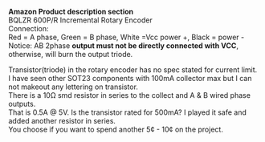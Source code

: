 **Amazon Product description section**  
BQLZR 600P/R Incremental Rotary Encoder  
Connection:  
Red = A phase, Green = B phase, White =Vcc power +, Black = power -  
Notice: AB 2phase **output must not be directly connected with VCC**, otherwise, will burn the output triode.  

Transistor(triode) in the rotary encoder has no spec stated for current limit.  
I have seen other SOT23 components with 100mA collector max but I can not makeout any lettering on transistor.  
There is a 10Ω smd resistor in series to the collect and A & B wired phase outputs.  
That is 0.5A @ 5V. Is the transistor rated for 500mA? I played it safe and added another resistor in series.  
You choose if you want to spend another 5¢ - 10¢ on the project.
